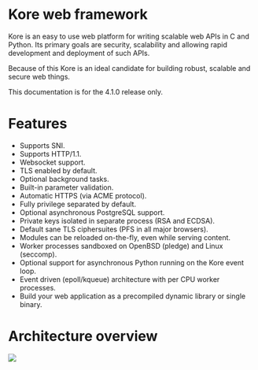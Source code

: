 # Kore web framework

Kore is an easy to use web platform for writing scalable web APIs in C and Python.
Its primary goals are security, scalability and allowing rapid development and deployment of such APIs.

Because of this Kore is an ideal candidate for building robust, scalable and secure web things.

This documentation is for the 4.1.0 release only.

# Features

* Supports SNI.
* Supports HTTP/1.1.
* Websocket support.
* TLS enabled by default.
* Optional background tasks.
* Built-in parameter validation.
* Automatic HTTPS (via ACME protocol).
* Fully privilege separated by default.
* Optional asynchronous PostgreSQL support.
* Private keys isolated in separate process \(RSA and ECDSA\).
* Default sane TLS ciphersuites \(PFS in all major browsers\).
* Modules can be reloaded on-the-fly, even while serving content.
* Worker processes sandboxed on OpenBSD (pledge) and Linux (seccomp).
* Optional support for asynchronous Python running on the Kore event loop.
* Event driven \(epoll/kqueue\) architecture with per CPU worker processes.
* Build your web application as a precompiled dynamic library or single binary.

# Architecture overview

![](arch.png)

